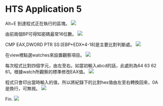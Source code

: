 # **HTS Application 5**
Alt+E 到達程式正在執行的區塊。
![](https://i.imgur.com/6jX0b0S.png)

由前兩個BP可得知密碼最常16位數。
![](https://i.imgur.com/bj7LnbI.png)

CMP EAX,DWORD PTR SS:[EBP+EDX*4-18]是主要比對判斷處。
![](https://i.imgur.com/TBjCCc0.png)

在view裡點選watches來設置觀察項目。
![](https://i.imgur.com/fZMREKj.png)

每次程式比對四個字元，由左至右。如當初輸入abcd的話，此處則為64 63 62 61。根據watch所觀察的標準修改EAX值。
![](https://i.imgur.com/zs7yMv7.png)

程式只會印出當時輸入的值，所以將紀錄下的比對hex值由左至右轉換回來，0A是換行，可無視。
![](https://i.imgur.com/QGegbL2.png)

Fin.
![](https://i.imgur.com/JkqPmNl.png)



